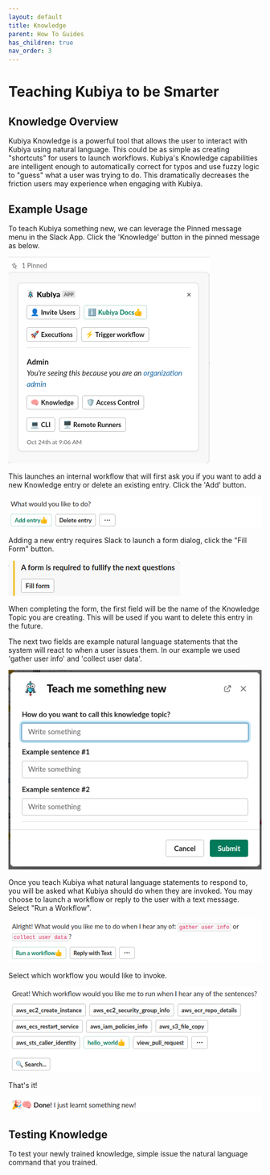 ```yaml
---
layout: default
title: Knowledge
parent: How To Guides
has_children: true
nav_order: 3
---
```

# Teaching Kubiya to be Smarter

## Knowledge Overview

Kubiya Knowledge is a powerful tool that allows the user to interact with Kubiya using natural language.  This could be as simple as creating "shortcuts" for users to launch workflows.  Kubiya's Knowledge capabilities are intelligent enough to automatically correct for typos and use fuzzy logic to "guess" what a user was trying to do.  This dramatically decreases the friction users may experience when engaging with Kubiya.

## Example Usage

To teach Kubiya something new, we can leverage the Pinned message menu in the Slack App.  Click the 'Knowledge' button in the pinned message as below.

![](../images/know-pinned.png)

This launches an internal workflow that will first ask you if you want to add a new Knowledge entry or delete an existing entry.  Click the 'Add' button.

![](../images/know-add.png)

Adding a new entry requires Slack to launch a form dialog, click the "Fill Form" button.

![](../images/know-fillform.png)

When completing the form, the first field will be the name of the Knowledge Topic you are creating.  This will be used if you want to delete this entry in the future.

The next two fields are example natural language statements that the system will react to when a user issues them.  In our example we used 'gather user info' and 'collect user data'.

![](../images/know-form.png)

Once you teach Kubiya what natural language statements to respond to, you will be asked what Kubiya should do when they are invoked.  You may choose to launch a workflow or reply to the user with a text message.  Select "Run a Workflow".

![](../images/know-workflow.png)

Select which workflow you would like to invoke.

![](../images/know-select.png)

That's it!

![](../images/know-done.png)

## Testing Knowledge

To test your newly trained knowledge, simple issue the natural language command that you trained.



